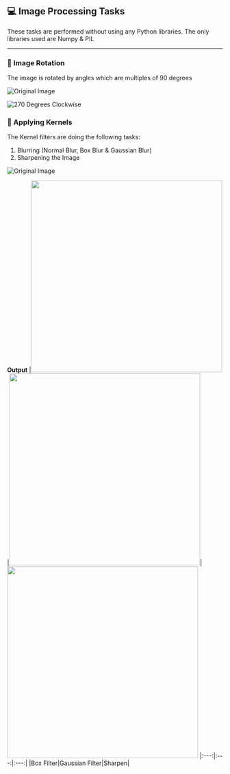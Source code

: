 ## :computer: Image Processing Tasks 

These tasks are performed without using any Python libraries. The only libraries used are Numpy & PIL

---
### :city_sunset: Image Rotation

The image is rotated by angles which are multiples of 90 degrees
  
![Original Image](https://user-images.githubusercontent.com/64036185/92142268-32203080-ee31-11ea-9c30-9fa8f51d3b74.png) 

![270 Degrees Clockwise](https://user-images.githubusercontent.com/64036185/92142385-5d0a8480-ee31-11ea-84e4-23cd69a9b345.png)


### :sunrise: Applying Kernels

The Kernel filters are doing the following tasks:
1. Blurring (Normal Blur, Box Blur & Gaussian Blur)
2. Sharpening the Image

![Original Image](https://user-images.githubusercontent.com/64036185/92143212-8ed01b00-ee32-11ea-8315-c57b111ce552.png)

**Output**
|<img width="446" height="447" src="https://user-images.githubusercontent.com/64036185/92143616-26356e00-ee33-11ea-948c-722640dafbdb.png">|<img width="446" height="447" src="https://user-images.githubusercontent.com/64036185/92143745-52e98580-ee33-11ea-95d5-4f36d457fc10.png">|<img width="446" height="447" src="https://user-images.githubusercontent.com/64036185/92143827-6f85bd80-ee33-11ea-831d-e9a08b36d204.png">
|:---:|:---:|:---:|
|Box Filter|Gaussian Filter|Sharpen|




